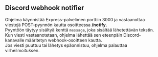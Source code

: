 ## Discord webhook notifier
Ohjelma käynnistää Express-palvelimen porttiin 3000 ja vastaanottaa viestejä POST-pyynnön kautta osoitteessa **/notify**.  
Pyyntöön täytyy sisältyä kenttä `message`, joka sisältää lähetettävän tekstin.  
Kun viesti vastaanotetaan, ohjelma lähettää sen eteenpäin Discord-kanavalle määritetyn webhook-osoitteen kautta.  
Jos viesti puuttuu tai lähetys epäonnistuu, ohjelma palauttaa virheilmoituksen.

